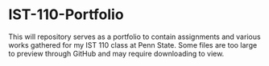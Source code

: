 # IST-110-Portfolio
This will repository serves as a portfolio to contain assignments and various works gathered for my IST 110 class at Penn State.
Some files are too large to preview through GitHub and may require downloading to view.
